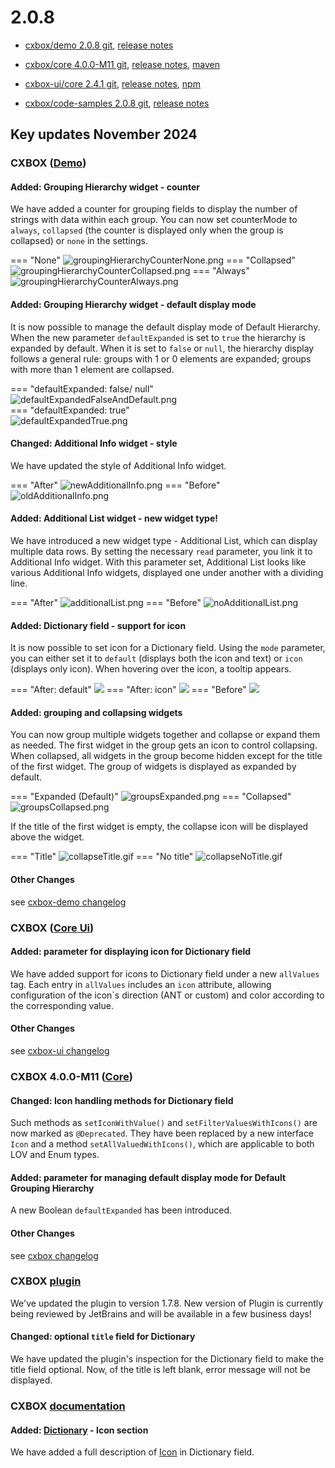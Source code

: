 # 2.0.8

* [cxbox/demo 2.0.8 git](https://github.com/CX-Box/cxbox-demo/tree/v.2.0.8), [release notes](https://github.com/CX-Box/cxbox-demo/releases/tag/v.2.0.8)

* [cxbox/core 4.0.0-M11 git](https://github.com/CX-Box/cxbox/tree/cxbox-4.0.0-M11), [release notes](https://github.com/CX-Box/cxbox/releases/tag/cxbox-4.0.0-M11), [maven](https://central.sonatype.com/artifact/org.cxbox/cxbox-starter-parent/4.0.0-M11)

* [cxbox-ui/core 2.4.1 git](https://github.com/CX-Box/cxbox-ui/tree/2.4.1), [release notes](https://github.com/CX-Box/cxbox-ui/releases/tag/2.4.1), [npm](https://www.npmjs.com/package/@cxbox-ui/core/v/2.4.1)

* [cxbox/code-samples 2.0.8 git](https://github.com/CX-Box/cxbox-code-samples/tree/v.2.0.8), [release notes](https://github.com/CX-Box/cxbox-code-samples/releases/tag/v.2.0.8)

## **Key updates November 2024**  

### CXBOX ([Demo](http://demo.cxbox.org))  

#### Added: Grouping Hierarchy widget - counter  

We have added a counter for grouping fields to display the number of strings with data within each group. You can now set counterMode to `always`, `collapsed` (the counter is displayed only when the group is collapsed) or `none` in the settings.  

=== "None"
    ![groupingHierarchyCounterNone.png](v2.0.8/groupingHierarchyCounterNone.png)
=== "Collapsed"  
    ![groupingHierarchyCounterCollapsed.png](v2.0.8/groupingHierarchyCounterCollapsed.png)
=== "Always"  
    ![groupingHierarchyCounterAlways.png](v2.0.8/groupingHierarchyCounterAlways.png)  

#### Added: Grouping Hierarchy widget - default display mode 

It is now possible to manage the default display mode of Default Hierarchy. When the new parameter `defaultExpanded` is set to `true` the hierarchy is expanded by default. When it is set to `false` or `null`, the hierarchy display follows a general rule: groups with 1 or 0 elements are expanded; groups with more than 1 element are collapsed.  

=== "defaultExpanded: false/ null"  
    ![defaultExpandedFalseAndDefault.png](v2.0.8/defaultExpandedFalseAndDefault.png)  
=== "defaultExpanded: true"  
    ![defaultExpandedTrue.png](v2.0.8/defaultExpandedTrue.png)

#### Changed: Additional Info widget - style  

We have updated the style of Additional Info widget.  

=== "After" 
    ![newAdditionalInfo.png](v2.0.8/newAdditionalInfo.png)
=== "Before"  
    ![oldAdditionalInfo.png](v2.0.8/oldAdditionalInfo.png)

#### Added: Additional List widget - new widget type!  

We have introduced a new widget type - Additional List, which can display multiple data rows. By setting the necessary `read` parameter, you link it to Additional Info widget. With this parameter set, Additional List looks like various Additional Info widgets, displayed one under another with a dividing line.  

=== "After"
    ![additionalList.png](v2.0.8/additionalList.png)
=== "Before"
    ![noAdditionalList.png](v2.0.8/noAdditionalList.png)  

#### Added: Dictionary field - support for icon

It is now possible to set icon for a Dictionary field. Using the `mode` parameter, you can either set it to `default` (displays both the icon and text) or `icon` (displays only icon).
When hovering over the icon, a tooltip appears.

=== "After: default"
    ![](v2.0.8/dictionaryDefault.png)
=== "After: icon"
    ![](v2.0.8/dictionaryIcon.png)
=== "Before"
    ![](v2.0.8/oldDictionary.png)  

#### Added: grouping and collapsing widgets  

You can now group multiple widgets together and collapse or expand them as needed. The first widget in the group gets an icon to control collapsing. When collapsed, all widgets in the group become hidden except for the title of the first widget. The group of widgets is displayed as expanded by default.   

=== "Expanded (Default)"
    ![groupsExpanded.png](v2.0.8/groupsExpanded.png)
=== "Collapsed"
    ![groupsCollapsed.png](v2.0.8/groupsCollapsed.png)  

If the title of the first widget is empty, the collapse icon will be displayed above the widget.  

=== "Title" 
    ![collapseTitle.gif](v2.0.8/collapseTitle.gif)
=== "No title"
    ![collapseNoTitle.gif](v2.0.8/collapseNoTitle.gif)

#### Other Changes
see [cxbox-demo changelog](https://github.com/CX-Box/cxbox-demo/releases/tag/v.2.0.8)  

### CXBOX ([Core Ui](https://github.com/CX-Box/cxbox-ui/releases/tag/2.4.0))  

#### Added: parameter for displaying icon for Dictionary field  

We have added support for icons to Dictionary field under a new `allValues` tag. Each entry in `allValues` includes an `icon` attribute, allowing configuration of the icon`s direction (ANT or custom) and color according to the corresponding value. 

#### Other Changes
see [cxbox-ui changelog](https://github.com/CX-Box/cxbox-ui/releases/tag/2.4.1)  

### CXBOX 4.0.0-M11 ([Core](https://github.com/CX-Box/cxbox/tree/cxbox-4.0.0-M11))  

#### Changed: Icon handling methods for Dictionary field

Such methods as `setIconWithValue()` and `setFilterValuesWithIcons()` are now marked as `@Deprecated`. They have been replaced by a new interface `Icon` and a method `setAllValuedWithIcons()`, which are applicable to both LOV and Enum types.  

#### Added: parameter for managing default display mode for Default Grouping Hierarchy  

A new Boolean `defaultExpanded` has been introduced.

#### Other Changes
see [cxbox changelog](https://github.com/CX-Box/cxbox/releases/tag/cxbox-4.0.0-M11)  

### CXBOX [plugin](https://plugins.jetbrains.com/plugin/19523-platform-tools)  
We've updated the plugin to version 1.7.8. New version of Plugin is currently being reviewed by JetBrains and will be available in a few business days!

#### Changed: optional `title` field for Dictionary  

We have updated the plugin's inspection for the Dictionary field to make the title field optional. Now, of the title is left blank, error message will not be displayed.  

### CXBOX [documentation](https://doc.cxbox.org/)  

#### Added: [Dictionary](/widget_field_dictionary) - Icon section  

We have added a full description of [Icon](https://doc.cxbox.org/widget/fields/field/dictionary/dictionary/#icon) in Dictionary field. 

